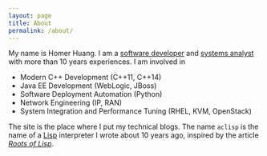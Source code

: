 ```yaml
---
layout: page
title: About
permalink: /about/
---
```


My name is Homer Huang. I am a [software developer](http://en.wikipedia.org/wiki/Software_developer) and [systems analyst](http://en.wikipedia.org/wiki/Systems_analyst) with more than 10 years experiences. I am involved in

* Modern C++ Development (C++11, C++14)
* Java EE Development (WebLogic, JBoss)
* Software Deployment Automation (Python)
* Network Engineering (IP, RAN)
* System Integration and Performance Tuning (RHEL, KVM, OpenStack)

The site is the place where I put my technical blogs. The name `aclisp` is the name of a [Lisp](http://en.wikipedia.org/wiki/Lisp_%28programming_language%29) interpreter I wrote about 10 years ago, inspired by the article [_Roots of Lisp_](http://daiyuwen.freeshell.org/gb/rol/roots_of_lisp.html).

